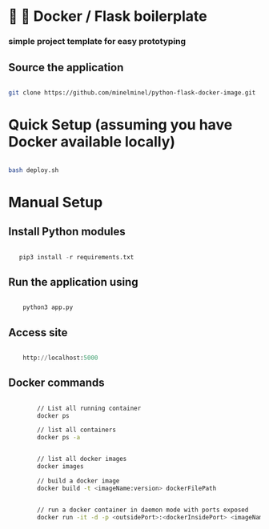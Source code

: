 # :whale: :potable_water: Docker / Flask boilerplate
### simple project template for easy prototyping


## Source the application
```bash

git clone https://github.com/minelminel/python-flask-docker-image.git

```

# Quick Setup (assuming you have Docker available locally)
```bash

bash deploy.sh

```


# Manual Setup

## Install Python modules

```python

   pip3 install -r requirements.txt

```


## Run the application using

```python

    python3 app.py

```


## Access site

```python

    http://localhost:5000

```

## Docker commands

```bash

        // List all running container
        docker ps

        // list all containers
        docker ps -a


        // list all docker images
        docker images

        // build a docker image
        docker build -t <imageName:version> dockerFilePath


        // run a docker container in daemon mode with ports exposed
        docker run -it -d -p <outsidePort>:<dockerInsidePort> <imageName:version>




```
